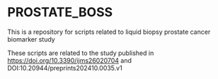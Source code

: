 # PROSTATE_BOSS
This is a repository for scripts related to liquid biopsy prostate cancer biomarker study 

These scripts are related to the study published in https://doi.org/10.3390/ijms26020704 and DOI:10.20944/preprints202410.0035.v1
